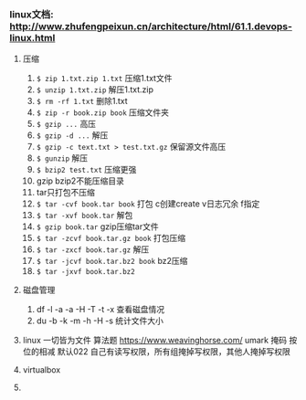 ### linux文档: http://www.zhufengpeixun.cn/architecture/html/61.1.devops-linux.html
1. 压缩
   1. `$ zip 1.txt.zip 1.txt` 压缩1.txt文件
   2. `$ unzip 1.txt.zip` 解压1.txt.zip
   3. `$ rm -rf 1.txt` 删除1.txt
   4. `$ zip -r book.zip book` 压缩文件夹
   5. `$ gzip ...` 高压
   6. `$ gzip -d ...` 解压
   7. `$ gzip -c text.txt > test.txt.gz` 保留源文件高压 
   8. `$ gunzip` 解压
   9. `$ bzip2 test.txt` 压缩更强 
   10. gzip bzip2不能压缩目录
   11. tar只打包不压缩
   12. `$ tar -cvf book.tar book` 打包 c创建create v日志冗余 f指定
   13. `$ tar -xvf book.tar` 解包
   14. `$ gzip book.tar` gzip压缩tar文件
   15. `$ tar -zcvf book.tar.gz book` 打包压缩
   16. `$ tar -zxcf book.tar.gz` 解压
   17. `$ tar -jcvf book.tar.bz2 book` bz2压缩
   18. `$ tar -jxvf book.tar.bz2` 
2.  磁盘管理
    1. df -l -a -a -H -T -t -x 查看磁盘情况
    2. du -b -k -m -h -H -s 统计文件大小
3. linux 一切皆为文件
算法题 https://www.weavinghorse.com/
umark 掩码 按位的相减 默认022 自己有读写权限，所有组掩掉写权限，其他人掩掉写权限

1. virtualbox
2. 

